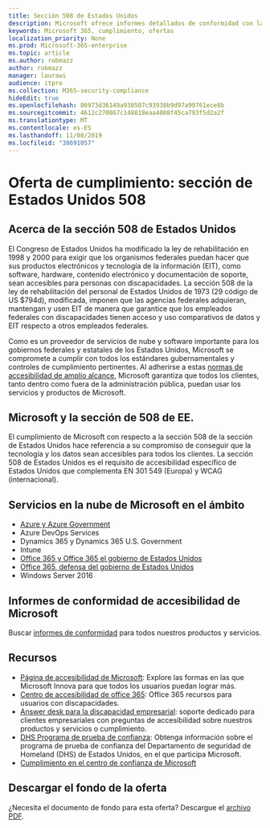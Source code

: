 ```yaml
---
title: Sección 508 de Estados Unidos
description: Microsoft ofrece informes detallados de conformidad con la accesibilidad para muchos de sus servicios en la nube que describen las características de accesibilidad de dichos servicios.
keywords: Microsoft 365, cumplimiento, ofertas
localization_priority: None
ms.prod: Microsoft-365-enterprise
ms.topic: article
ms.author: robmazz
author: robmazz
manager: laurawi
audience: itpro
ms.collection: M365-security-compliance
hideEdit: true
ms.openlocfilehash: 86973d36149a938507c93938b9d97a99761ece8b
ms.sourcegitcommit: 4612c270867c148818eaa4008f45ca793f5d2a2f
ms.translationtype: MT
ms.contentlocale: es-ES
ms.lasthandoff: 11/08/2019
ms.locfileid: "38691057"
---
```

# <a name="compliance-offering-us-section-508"></a>Oferta de cumplimiento: sección de Estados Unidos 508

## <a name="about-us-section-508"></a>Acerca de la sección 508 de Estados Unidos

El Congreso de Estados Unidos ha modificado la ley de rehabilitación en 1998 y 2000 para exigir que los organismos federales puedan hacer que sus productos electrónicos y tecnología de la información (EIT), como software, hardware, contenido electrónico y documentación de soporte, sean accesibles para personas con discapacidades. La sección 508 de la ley de rehabilitación del personal de Estados Unidos de 1973 (29 código de US $794d), modificada, imponen que las agencias federales adquieran, mantengan y usen EIT de manera que garantice que los empleados federales con discapacidades tienen acceso y uso comparativos de datos y EIT respecto a otros empleados federales.  
  
Como es un proveedor de servicios de nube y software importante para los gobiernos federales y estatales de los Estados Unidos, Microsoft se compromete a cumplir con todos los estándares gubernamentales y controles de cumplimiento pertinentes. Al adherirse a estas [normas de accesibilidad de amplio alcance](https://go.microsoft.com/fwlink/?linkid=2052068), Microsoft garantiza que todos los clientes, tanto dentro como fuera de la administración pública, puedan usar los servicios y productos de Microsoft.

## <a name="microsoft-and-us-section-508"></a>Microsoft y la sección de 508 de EE.

El cumplimiento de Microsoft con respecto a la sección 508 de la sección de Estados Unidos hace referencia a su compromiso de conseguir que la tecnología y los datos sean accesibles para todos los clientes. La sección 508 de Estados Unidos es el requisito de accesibilidad específico de Estados Unidos que complementa EN 301 549 (Europa) y WCAG (internacional).

## <a name="microsoft-in-scope-cloud-services"></a>Servicios en la nube de Microsoft en el ámbito

- [Azure y Azure Government](https://go.microsoft.com/fwlink/p/?linkid=2051569)
- Azure DevOps Services
- Dynamics 365 y Dynamics 365 U.S. Government
- Intune
- [Office 365 y Office 365 el gobierno de Estados Unidos](https://go.microsoft.com/fwlink/p/?LinkID=2077751)
- [Office 365, defensa del gobierno de Estados Unidos](https://go.microsoft.com/fwlink/p/?LinkID=2077751)
- Windows Server 2016

## <a name="microsoft-accessibility-conformance-reports"></a>Informes de conformidad de accesibilidad de Microsoft

Buscar [informes de conformidad](https://go.microsoft.com/fwlink/p/?linkid=2050974) para todos nuestros productos y servicios.

## <a name="resources"></a>Recursos

- [Página de accesibilidad de Microsoft](https://go.microsoft.com/fwlink/p/?linkid=2051579): Explore las formas en las que Microsoft Innova para que todos los usuarios puedan lograr más.
- [Centro de accesibilidad de office 365](https://go.microsoft.com/fwlink/p/?linkid=2051801): Office 365 recursos para usuarios con discapacidades.
- [Answer desk para la discapacidad empresarial](https://go.microsoft.com/fwlink/p/?linkid=2050890): soporte dedicado para clientes empresariales con preguntas de accesibilidad sobre nuestros productos y servicios o cumplimiento.
- [DHS Programa de prueba de confianza](https://go.microsoft.com/fwlink/?linkid=2052171): Obtenga información sobre el programa de prueba de confianza del Departamento de seguridad de Homeland (DHS) de Estados Unidos, en el que participa Microsoft.
- [Cumplimiento en el centro de confianza de Microsoft](https://www.microsoft.com/trust-center/compliance/compliance-overview)

## <a name="download-the-offering-backgrounder"></a>Descargar el fondo de la oferta

¿Necesita el documento de fondo para esta oferta? Descargue el [archivo PDF](https://download.microsoft.com/download/3/E/1/3E10CC43-036D-4DB5-ACBA-8665A752C8F7/Accessibility-Compliance.pdf).
